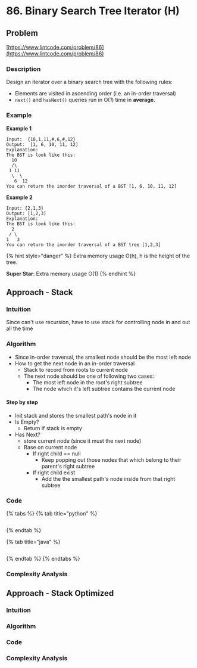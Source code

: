 # 86. Binary Search Tree Iterator \(H\)

## Problem

[https://www.lintcode.com/problem/86](https://www.lintcode.com/problem/86)

### Description

Design an iterator over a binary search tree with the following rules:

* Elements are visited in ascending order \(i.e. an in-order traversal\)
* `next()` and `hasNext()` queries run in O\(_1_\) time in **average**.

### Example

**Example 1**

```text
Input:  {10,1,11,#,6,#,12}
Output:  [1, 6, 10, 11, 12]
Explanation:
The BST is look like this:
  10
  /\
 1 11
  \  \
   6  12
You can return the inorder traversal of a BST [1, 6, 10, 11, 12]
```

**Example 2**

```text
Input: {2,1,3}
Output: [1,2,3]
Explanation:
The BST is look like this:
  2
 / \
1   3
You can return the inorder traversal of a BST tree [1,2,3]
```

{% hint style="danger" %}
Extra memory usage O\(h\), h is the height of the tree.

**Super Star**: Extra memory usage O\(1\)
{% endhint %}

## Approach - Stack

### Intuition

Since can't use recursion, have to use stack for controlling node in and out all the time

### Algorithm

* Since in-order traversal, the smallest node should be the most left node
* How to get the next node in an in-order traversal
  * Stack to record from roots to current node 
  * The next node should be one of following two cases: 
    * The most left node in the root's right subtree
    * The node which it's left subtree contains the current node

#### Step by step

* Init stack and stores the smallest path's node in it
* Is Empty?
  * Return if stack is empty
* Has Next?
  * store current node \(since it must the next node\)
  * Base on current node
    * If right child == null
      * Keep popping out those nodes that which belong to their parent's right subtree
    * If right child exist
      * Add the the smallest path's node inside from that right subtree  

### Code

{% tabs %}
{% tab title="python" %}
```python

```
{% endtab %}

{% tab title="java" %}
```java

```
{% endtab %}
{% endtabs %}

### Complexity Analysis

## Approach - Stack Optimized

### Intuition

### Algorithm

### Code

### Complexity Analysis 

